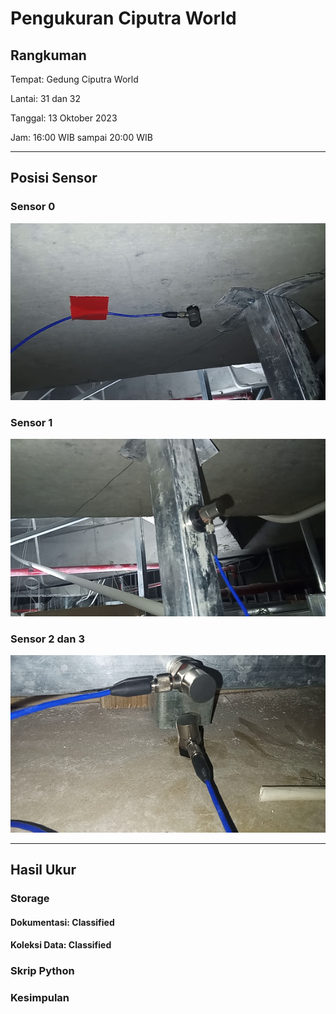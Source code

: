 # Pengukuran Ciputra World

## Rangkuman

Tempat: Gedung Ciputra World

Lantai: 31 dan 32

Tanggal: 13 Oktober 2023

Jam: 16:00 WIB sampai 20:00 WIB

---

## Posisi Sensor

### Sensor 0

![](images/sensor0.png)

### Sensor 1

![](images/sensor1.png)

### Sensor 2 dan 3

![](images/sensor23.png)

---

## Hasil Ukur

### Storage

#### Dokumentasi: Classified

#### Koleksi Data: Classified

### Skrip Python

### Kesimpulan
